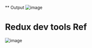 
** Output
![image](https://github.com/JoyeshDebnath/redux-toolkit-demo/assets/75598588/6acafd19-dd4e-4a96-98de-13f3fa21c0f7)

# Redux dev tools Ref

![image](https://github.com/JoyeshDebnath/redux-toolkit-demo/assets/75598588/a1ccb597-4368-48ab-afa7-4205efe91b13)

